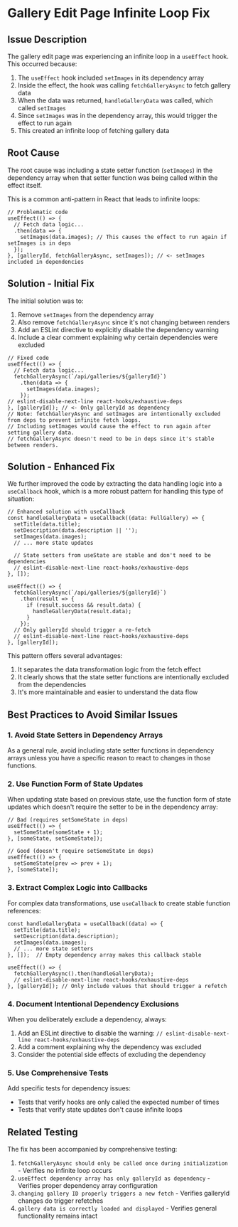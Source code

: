 # Gallery Edit Page Infinite Loop Fix

## Issue Description
The gallery edit page was experiencing an infinite loop in a `useEffect` hook. This occurred because:

1. The `useEffect` hook included `setImages` in its dependency array
2. Inside the effect, the hook was calling `fetchGalleryAsync` to fetch gallery data
3. When the data was returned, `handleGalleryData` was called, which called `setImages`
4. Since `setImages` was in the dependency array, this would trigger the effect to run again
5. This created an infinite loop of fetching gallery data

## Root Cause
The root cause was including a state setter function (`setImages`) in the dependency array when that setter function was being called within the effect itself. 

This is a common anti-pattern in React that leads to infinite loops:
```tsx
// Problematic code
useEffect(() => {
  // Fetch data logic...
  .then(data => {
    setImages(data.images); // This causes the effect to run again if setImages is in deps
  });
}, [galleryId, fetchGalleryAsync, setImages]); // <- setImages included in dependencies
```

## Solution - Initial Fix
The initial solution was to:

1. Remove `setImages` from the dependency array
2. Also remove `fetchGalleryAsync` since it's not changing between renders
3. Add an ESLint directive to explicitly disable the dependency warning
4. Include a clear comment explaining why certain dependencies were excluded

```tsx
// Fixed code
useEffect(() => {
  // Fetch data logic...
  fetchGalleryAsync(`/api/galleries/${galleryId}`)
    .then(data => {
      setImages(data.images);
    });
// eslint-disable-next-line react-hooks/exhaustive-deps
}, [galleryId]); // <- Only galleryId as dependency
// Note: fetchGalleryAsync and setImages are intentionally excluded from deps to prevent infinite fetch loops.
// Including setImages would cause the effect to run again after setting gallery data.
// fetchGalleryAsync doesn't need to be in deps since it's stable between renders.
```

## Solution - Enhanced Fix
We further improved the code by extracting the data handling logic into a `useCallback` hook, which is a more robust pattern for handling this type of situation:

```tsx
// Enhanced solution with useCallback
const handleGalleryData = useCallback((data: FullGallery) => {
  setTitle(data.title);
  setDescription(data.description || '');
  setImages(data.images);
  // ... more state updates
  
  // State setters from useState are stable and don't need to be dependencies
  // eslint-disable-next-line react-hooks/exhaustive-deps
}, []);

useEffect(() => {
  fetchGalleryAsync(`/api/galleries/${galleryId}`)
    .then(result => {
      if (result.success && result.data) {
        handleGalleryData(result.data);
      }
    });
  // Only galleryId should trigger a re-fetch
  // eslint-disable-next-line react-hooks/exhaustive-deps  
}, [galleryId]);
```

This pattern offers several advantages:
1. It separates the data transformation logic from the fetch effect
2. It clearly shows that the state setter functions are intentionally excluded from the dependencies
3. It's more maintainable and easier to understand the data flow

## Best Practices to Avoid Similar Issues

### 1. Avoid State Setters in Dependency Arrays
As a general rule, avoid including state setter functions in dependency arrays unless you have a specific reason to react to changes in those functions.

### 2. Use Function Form of State Updates
When updating state based on previous state, use the function form of state updates which doesn't require the setter to be in the dependency array:

```tsx
// Bad (requires setSomeState in deps)
useEffect(() => {
  setSomeState(someState + 1);
}, [someState, setSomeState]);

// Good (doesn't require setSomeState in deps)
useEffect(() => {
  setSomeState(prev => prev + 1);
}, [someState]);
```

### 3. Extract Complex Logic into Callbacks
For complex data transformations, use `useCallback` to create stable function references:

```tsx
const handleGalleryData = useCallback((data) => {
  setTitle(data.title);
  setDescription(data.description);
  setImages(data.images);
  // ... more state setters
}, []);  // Empty dependency array makes this callback stable

useEffect(() => {
  fetchGalleryAsync().then(handleGalleryData);
  // eslint-disable-next-line react-hooks/exhaustive-deps
}, [galleryId]); // Only include values that should trigger a refetch
```

### 4. Document Intentional Dependency Exclusions
When you deliberately exclude a dependency, always:
1. Add an ESLint directive to disable the warning: `// eslint-disable-next-line react-hooks/exhaustive-deps`
2. Add a comment explaining why the dependency was excluded
3. Consider the potential side effects of excluding the dependency

### 5. Use Comprehensive Tests
Add specific tests for dependency issues:
- Tests that verify hooks are only called the expected number of times
- Tests that verify state updates don't cause infinite loops

## Related Testing
The fix has been accompanied by comprehensive testing:

1. `fetchGalleryAsync should only be called once during initialization` - Verifies no infinite loop occurs
2. `useEffect dependency array has only galleryId as dependency` - Verifies proper dependency array configuration
3. `changing gallery ID properly triggers a new fetch` - Verifies galleryId changes do trigger refetches
4. `gallery data is correctly loaded and displayed` - Verifies general functionality remains intact
